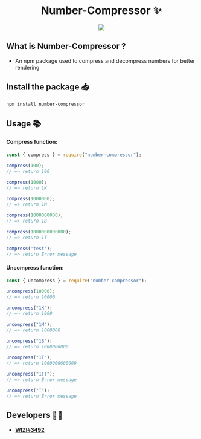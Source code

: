 <h1 align="center">Number-Compressor ✨</h1>
<p align="center">
  <a href="https://nodei.co/npm/number-compressor/"><img src="https://nodei.co/npm/number-compressor.png?downloads=true&downloadRank=true&stars=true"></a>
</p>

## What is Number-Compressor ?
- An npm package used to compress and decompress numbers for better rendering

## Install the package 📥
```sh
npm install number-compressor
```

## Usage 📚
#### Compress function:
```js
const { compress } = require("number-compressor");

compress(100);
// => return 100

compress(1000);
// => return 1K

compress(1000000);
// => return 1M

compress(1000000000);
// => return 1B

compress(1000000000000);
// => return 1T

compress('test');
// => return Error message

```
#### Uncompress function:
```js
const { uncompress } = require("number-compressor");

uncompress(10000);
// => return 10000

uncompress("1K");
// => return 1000

uncompress("1M");
// => return 1000000

uncompress("1B");
// => return 1000000000

uncompress("1T");
// => return 1000000000000

uncompress("1TT");
// => return Error message

uncompress("T");
// => return Error message
```
## Developers 👨‍💻
- **[WIZI#3492](https://github.com/Wizi8914)**
